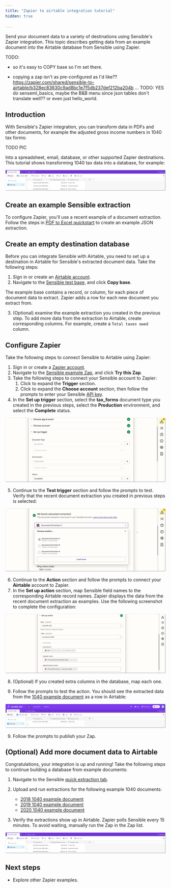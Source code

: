```yaml
---
title: "Zapier to airtable integration tutorial"
hidden: true

---
```


Send your document data to a variety of destinations using Sensible's Zapier integration. This topic describes getting data from an example document into the Airtable database from Sensible using Zapier. 



TODO:

- so it's easy to COPY base so I'm set there. 

- copying a zap isn't as pre-configured as I'd like??  https://zapier.com/shared/sensible-to-airtable/b328ec83630c9ad8bc1e7f5db237def212ba204b  ... TODO: YES do senseml_basics, maybe the B&B menu since json tables don't translate well?? or even just hello_world.



Introduction
----

With Sensible's Zapier integration, you can transform data in PDFs and other documents, for example the adjusted gross income numbers in 1040 tax forms: 

TODO PIC

Into a spreadsheet, email, database, or other supported Zapier destinations. This tutorial shows transforming 1040 tax data into a database, for example:



![Click to enlarge](https://raw.githubusercontent.com/sensible-hq/sensible-docs/main/readme-sync/assets/v0/images/final/zapier_5.png)



Create an example Sensible extraction
----

To configure Zapier, you'll use a recent example of a document extraction. Follow the steps in [PDF to Excel quickstart](doc:excel-quickstart) to create an example JSON extraction.



Create an empty destination database
----



Before you can integrate Sensible with Airtable, you need to set up a destination in Airtable for Sensible's extracted document data. Take the following steps:

1. Sign in or create an [Airtable account](https://airtable.com/).
2. Navigate to the [Sensible test base](https://airtable.com/shrJOFW1mdUdaSMiV/tblpjJbsekvE6wEwr/viw4FaqsAD3uXBAmh?blocks=hide ), and click **Copy base**.  

The example base contains a record, or column, for each piece of document data to extract.  Zapier adds a row for each new document you extract from.

3. (Optional) examine the example extraction you created in the previous step. To add more data from the extraction to Airtable, create corresponding columns. For example, create a `Total taxes owed` column.



Configure Zapier
----

Take the following steps to connect Sensible to Airtable using Zapier:

1. Sign in or create a [Zapier account](https://zapier.com/).
2. Navigate to the [Sensible example Zap](https://zapier.com/shared/sensible-to-airtable/b328ec83630c9ad8bc1e7f5db237def212ba204b), and click **Try this Zap**.
3. Take the following steps to connect your Sensible account to Zapier:
   1. Click to expand the **Trigger** section.
   2. Click to expand the **Choose account** section, then follow the prompts to enter your Sensible [API key](https://app.sensible.so/account/).
4. In the **Set up trigger** section, select the **tax_forms** document type you created in the previous steps, select the **Production** environment, and select the **Complete** status. 

![Click to enlarge](https://raw.githubusercontent.com/sensible-hq/sensible-docs/main/readme-sync/assets/v0/images/final/zapier_1.png)

5. Continue to the **Test trigger** section and follow the prompts to test. Verify that the recent document extraction you created in previous steps is selected:

 ![Click to enlarge](https://raw.githubusercontent.com/sensible-hq/sensible-docs/main/readme-sync/assets/v0/images/final/zapier_2.png)

6. Continue to the **Action** section and follow the prompts to connect your **Airtable** account to Zapier.
7. In the **Set up action** section, map Sensible field names to the corresponding Airtable record names. Zapier displays the data from the recent document extraction as examples. Use the following screenshot to complete the configuration:

 ![Click to enlarge](https://raw.githubusercontent.com/sensible-hq/sensible-docs/main/readme-sync/assets/v0/images/final/zapier_3.png)

8. (Optional) If you created extra columns in the database, map each one.

9. Follow the prompts to test the action. You should see the extracted data from the [1040 example document](https://github.com/sensible-hq/sensible-configuration-library/raw/main/tax_forms/1040/2021/1040_2021_sample.pdf) as a row in Airtable:

![Click to enlarge](https://raw.githubusercontent.com/sensible-hq/sensible-docs/main/readme-sync/assets/v0/images/final/zapier_4.png)

9. Follow the prompts to publish your Zap. 

(Optional) Add more document data to Airtable 
---

Congratulations, your integration is up and running! Take the following steps to continue building a database from example documents:

1. Navigate to the Sensible [quick extraction tab](https://app.sensible.so/quick-extraction/).
2. Upload and run extractions for the following example 1040 documents:
   - [2018 1040 example document](https://github.com/sensible-hq/sensible-configuration-library/raw/main/tax_forms/1040/2018/1040_2018_sample.pdf)
   - [2019 1040 example document](https://github.com/sensible-hq/sensible-configuration-library/raw/main/tax_forms/1040/2019/1040_2019_sample.pdf)
   - [2020 1040 example document](https://github.com/sensible-hq/sensible-configuration-library/raw/main/tax_forms/1040/2019/1040_2020_sample.pdf)

3. Verify the extractions show up in Airtable. Zapier polls Sensible every 15 minutes. To avoid waiting, manually run the Zap in the Zap list.

![Click to enlarge](https://raw.githubusercontent.com/sensible-hq/sensible-docs/main/readme-sync/assets/v0/images/final/zapier_5.png)



Next steps
----

- Explore other Zapier examples.

  
